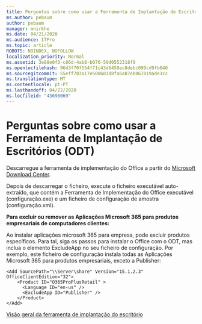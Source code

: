 ```yaml
---
title: Perguntas sobre como usar a Ferramenta de Implantação de Escritórios (ODT)
ms.author: pebaum
author: pebaum
manager: mnirkhe
ms.date: 04/21/2020
ms.audience: ITPro
ms.topic: article
ROBOTS: NOINDEX, NOFOLLOW
localization_priority: Normal
ms.assetid: 3e88e0f3-c86d-4ab8-b076-59d0552318f9
ms.openlocfilehash: 96d3f70f554f71c43d6458ec8debc099cd9fb040
ms.sourcegitcommit: 55eff703a17e500681d8fa6a87eb067019ade3cc
ms.translationtype: MT
ms.contentlocale: pt-PT
ms.lasthandoff: 04/22/2020
ms.locfileid: "43698069"
---
```

# <a name="questions-about-how-to-use-the-office-deployment-tool-odt"></a>Perguntas sobre como usar a Ferramenta de Implantação de Escritórios (ODT)

Descarregue a ferramenta de implementação do Office a partir do [Microsoft Download Center](https://go.microsoft.com/fwlink/p/?LinkID=626065).
  
Depois de descarregar o ficheiro, execute o ficheiro executável auto-extraído, que contém a Ferramenta de Implementação do Office executável (configuração.exe) e um ficheiro de configuração de amostra (configuração.xml).
  
 **Para excluir ou remover as Aplicações Microsoft 365 para produtos empresariais de computadores clientes:**
  
Ao instalar aplicações microsoft 365 para empresa, pode excluir produtos específicos. Para tal, siga os passos para instalar o Office com o ODT, mas inclua o elemento ExcludeApp no seu ficheiro de configuração. Por exemplo, este ficheiro de configuração instala todas as Aplicações Microsoft 365 para produtos empresariais, exceto a Publisher:
  
```
<Add SourcePath="\\Server\share" Version="15.1.2.3" OfficeClientEdition="32">
    <Product ID="O365ProPlusRetail" >
      <Language ID="en-us" />
      <ExcludeApp ID="Publisher" />
    </Product>
</Add>
```

[Visão geral da ferramenta de implantação do escritório](https://docs.microsoft.com/deployoffice/overview-of-the-office-2016-deployment-tool)
  

